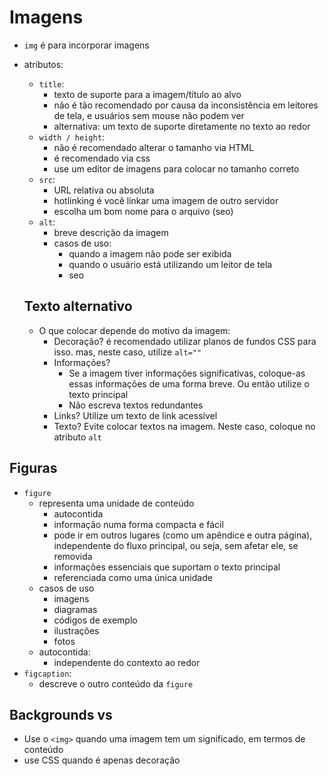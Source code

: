 # Imagens

- `img` é para incorporar imagens

- atributos:

  - `title`:
    - texto de suporte para a imagem/título ao alvo
    - não é tão recomendado por causa da inconsistência em leitores de tela, e usuários sem mouse não podem ver
    - alternativa: um texto de suporte diretamente no texto ao redor
  - `width / height`:
    - não é recomendado alterar o tamanho via HTML
    - é recomendado via css
    - use um editor de imagens para colocar no tamanho correto
  - `src`:
    - URL relativa ou absoluta
    - hotlinking é você linkar uma imagem de outro servidor
    - escolha um bom nome para o arquivo (seo)
  - `alt`:
    - breve descrição da imagem
    - casos de uso:
      - quando a imagem não pode ser exibida
      - quando o usuário está utilizando um leitor de tela
      - seo

  ## Texto alternativo

  - O que colocar depende do motivo da imagem:
    - Decoração? é recomendado utilizar planos de fundos CSS para isso. mas, neste caso, utilize `alt=""`
    - Informações?
      - Se a imagem tiver informações significativas, coloque-as essas informações de uma forma breve. Ou então utilize o texto principal
      - Não escreva textos redundantes
    - Links? Utilize um texto de link acessível
    - Texto? Evite colocar textos na imagem. Neste caso, coloque no atributo `alt`

## Figuras

- `figure`
  - representa uma unidade de conteúdo
    - autocontida
    - informação numa forma compacta e fácil
    - pode ir em outros lugares (como um apêndice e outra página), independente do fluxo principal, ou seja, sem afetar ele, se removida
    - informações essenciais que suportam o texto principal
    - referenciada como uma única unidade
  - casos de uso
    - imagens
    - diagramas
    - códigos de exemplo
    - ilustrações
    - fotos
  - autocontida:
    - independente do contexto ao redor
- `figcaption`:
  - descreve o outro conteúdo da `figure`

## Backgrounds vs <img>

- Use o `<img>` quando uma imagem tem um significado, em termos de conteúdo
- use CSS quando é apenas decoração